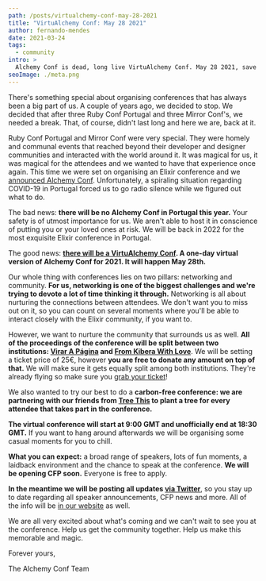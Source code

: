 ```yaml
---
path: /posts/virtualchemy-conf-may-28-2021
title: "VirtuAlchemy Conf: May 28 2021"
author: fernando-mendes
date: 2021-03-24
tags:
  - community
intro: >
  Alchemy Conf is dead, long live VirtuAlchemy Conf. May 28 2021, save the date.
seoImage: ./meta.png
---
```


There's something special about organising conferences that has always been a
big part of us. A couple of years ago, we decided to stop. We decided that after
three Ruby Conf Portugal and three Mirror Conf's, we needed a break. That, of
course, didn't last long and here we are, back at it.

Ruby Conf Portugal and Mirror Conf were very special. They were homely and
communal events that reached beyond their developer and designer communities and
interacted with the world around it. It was magical for us, it was magical for
the attendees and we wanted to have that experience once again. This time we
were set on organising an Elixir conference and we [announced Alchemy
Conf][alchemy-announcement]. Unfortunately, a spiraling situation regarding
COVID-19 in Portugal forced us to go radio silence while we figured out what to
do.

The bad news: **there will be no Alchemy Conf in Portugal this year.** Your
safety is of utmost importance for us. We aren't able to host it in conscience
of putting you or your loved ones at risk. We will be back in 2022 for the most
exquisite Elixir conference in Portugal.

The good news: **[there will be a VirtuAlchemy Conf][alchemy]. A one-day virtual
version of Alchemy Conf for 2021. It will happen May 28th.**

Our whole thing with conferences lies on two pillars: networking and community.
**For us, networking is one of the biggest challenges and we're trying to devote
a lot of time thinking it through.** Networking is all about nurturing the
connections between attendees. We don't want you to miss out on it, so you can
count on several moments where you'll be able to interact closely with the
Elixir community, if you want to.

However, we want to nurture the community that surrounds us as well. **All of
the proceedings of the conference will be split between two institutions: [Virar
A Página][vap] and [From Kibera With Love][fkwl]**. We will be setting a ticket
price of 25€, however **you are free to donate any amount on top of that.** We
will make sure it gets equally split among both institutions. They're already
flying so make sure you [grab your ticket][tickets]!

We also wanted to try our best to do a **carbon-free conference: we are
partnering with our friends from [Tree This][tree-this] to plant a tree for
every attendee that takes part in the conference.**

**The virtual conference will start at 9:00 GMT and unofficially end at 18:30
GMT.** If you want to hang around afterwards we will be organising some casual
moments for you to chill.

**What you can expect:** a broad range of speakers, lots of fun moments, a
laidback environment and the chance to speak at the conference. **We will be
opening CFP soon.** Everyone is free to apply.

**In the meantime we will be posting all updates [via
Twitter][alchemy-twitter]**, so you stay up to date regarding all speaker
announcements, CFP news and more. All of the info will be [in our
website][alchemy] as well.

We are all very excited about what's coming and we can't wait to see you at the
conference. Help us get the community together. Help us make this memorable and
magic.

Forever yours,

The Alchemy Conf Team

[alchemy]: https://alchemyconf.com
[alchemy-announcement]: https://subvisual.com/blog/posts/announcing-alchemy-conf/
[vap]: https://www.virarapagina.org/
[fkwl]: https://fromkiberawithlove.com/en
[tree-this]: https://treethis.com
[alchemy-twitter]: https://twitter.com/Alchemy_Conf
[tickets]: https://alchemyconf.com/tickets
